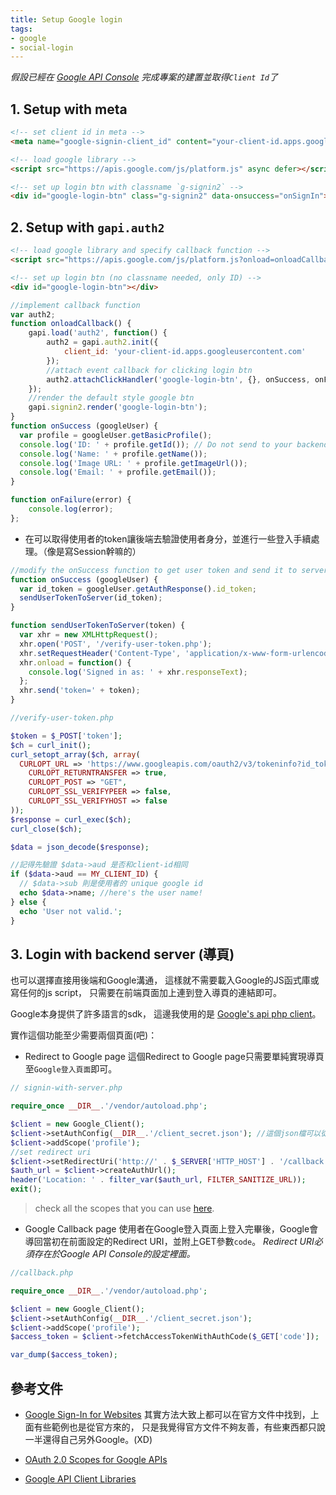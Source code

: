 ```yaml
---
title: Setup Google login
tags: 
- google
- social-login
---
```


*假設已經在 [Google API Console](https://console.developers.google.com/projectselector/apis/library) 完成專案的建置並取得`Client Id`了*
## 1. Setup with meta

```html
<!-- set client id in meta -->
<meta name="google-signin-client_id" content="your-client-id.apps.googleusercontent.com">

<!-- load google library -->
<script src="https://apis.google.com/js/platform.js" async defer></script>

<!-- set up login btn with classname `g-signin2` -->
<div id="google-login-btn" class="g-signin2" data-onsuccess="onSignIn"></div>
```

## 2. Setup with `gapi.auth2`

```html
<!-- load google library and specify callback function -->
<script src="https://apis.google.com/js/platform.js?onload=onloadCallback" async defer></script>

<!-- set up login btn (no classname needed, only ID) -->
<div id="google-login-btn"></div>
```

```js
//implement callback function
var auth2;
function onloadCallback() {
    gapi.load('auth2', function() {
        auth2 = gapi.auth2.init({
            client_id: 'your-client-id.apps.googleusercontent.com'
        });
        //attach event callback for clicking login btn
        auth2.attachClickHandler('google-login-btn', {}, onSuccess, onFailure);
    });
    //render the default style google btn
    gapi.signin2.render('google-login-btn');
}
function onSuccess (googleUser) {
  var profile = googleUser.getBasicProfile();
  console.log('ID: ' + profile.getId()); // Do not send to your backend! Use an ID token instead.
  console.log('Name: ' + profile.getName());
  console.log('Image URL: ' + profile.getImageUrl());
  console.log('Email: ' + profile.getEmail());
}

function onFailure(error) {
    console.log(error);
};
```

- 在可以取得使用者的token讓後端去驗證使用者身分，並進行一些登入手續處理。（像是寫Session幹嘛的）

```js
//modify the onSuccess function to get user token and send it to server
function onSuccess (googleUser) {
  var id_token = googleUser.getAuthResponse().id_token;
  sendUserTokenToServer(id_token);
}

function sendUserTokenToServer(token) {
  var xhr = new XMLHttpRequest();
  xhr.open('POST', '/verify-user-token.php');
  xhr.setRequestHeader('Content-Type', 'application/x-www-form-urlencoded');
  xhr.onload = function() {
    console.log('Signed in as: ' + xhr.responseText);
  };
  xhr.send('token=' + token);
}
```

```php
//verify-user-token.php

$token = $_POST['token'];
$ch = curl_init();
curl_setopt_array($ch, array(
  CURLOPT_URL => 'https://www.googleapis.com/oauth2/v3/tokeninfo?id_token='.$token,
    CURLOPT_RETURNTRANSFER => true,
    CURLOPT_POST => "GET",
    CURLOPT_SSL_VERIFYPEER => false,
    CURLOPT_SSL_VERIFYHOST => false
));
$response = curl_exec($ch);
curl_close($ch);

$data = json_decode($response);

//記得先驗證 $data->aud 是否和client-id相同
if ($data->aud == MY_CLIENT_ID) {
  // $data->sub 則是使用者的 unique google id
  echo $data->name; //here's the user name!
} else {
  echo 'User not valid.';
}
```

## 3. Login with backend server (導頁)

也可以選擇直接用後端和Google溝通，
這樣就不需要載入Google的JS函式庫或寫任何的js script，
只需要在前端頁面加上連到登入導頁的連結即可。

Google本身提供了許多語言的sdk，
這邊我使用的是 [Google's api php client](https://github.com/google/google-api-php-client)。

實作這個功能至少需要兩個頁面(吧)：

- Redirect to Google page
  這個Redirect to Google page只需要單純實現導頁至`Google登入頁面`即可。

```php
// signin-with-server.php

require_once __DIR__.'/vendor/autoload.php';

$client = new Google_Client();
$client->setAuthConfig(__DIR__.'/client_secret.json'); //這個json檔可以從Google API Console下載取得
$client->addScope('profile');
//set redirect uri
$client->setRedirectUri('http://' . $_SERVER['HTTP_HOST'] . '/callback.php');
$auth_url = $client->createAuthUrl();
header('Location: ' . filter_var($auth_url, FILTER_SANITIZE_URL));
exit();
```

> check all the scopes that you can use [here](https://developers.google.com/identity/protocols/googlescopes).

- Google Callback page
  使用者在Google登入頁面上登入完畢後，Google會導回當初在前面設定的Redirect URI，並附上GET參數`code`。
  *Redirect URI必須存在於Google API Console的設定裡面。*

```php
//callback.php

require_once __DIR__.'/vendor/autoload.php';

$client = new Google_Client();
$client->setAuthConfig(__DIR__.'/client_secret.json');
$client->addScope('profile');
$access_token = $client->fetchAccessTokenWithAuthCode($_GET['code']);

var_dump($access_token);
```

## 參考文件

- [Google Sign-In for Websites](https://developers.google.com/identity/sign-in/web/)
  其實方法大致上都可以在官方文件中找到，上面有些範例也是從官方來的，
  只是我覺得官方文件不夠友善，有些東西都只說一半還得自己另外Google。(XD)

- [OAuth 2.0 Scopes for Google APIs](https://developers.google.com/identity/protocols/googlescopes)
- [Google API Client Libraries](https://developers.google.com/api-client-library/)